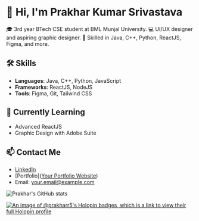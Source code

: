# 👋 Hi, I'm Prakhar Kumar Srivastava

🎓 3rd year BTech CSE student at BML Munjal University.
💻 UI/UX designer and aspiring graphic designer.
🔧 Skilled in Java, C++, Python, ReactJS, Figma, and more.

## 🛠️ Skills
- **Languages**: Java, C++, Python, JavaScript
- **Frameworks**: ReactJS, NodeJS
- **Tools**: Figma, Git, Tailwind CSS

## 🌱 Currently Learning
- Advanced ReactJS
- Graphic Design with Adobe Suite

## 📫 Contact Me
- [LinkedIn](linkedin.com/in/prakhar5)
- [Portfolio]([Your Portfolio Website](https://prakharsrivastava.netlify.app/))
- Email: your.email@example.com

![Prakhar's GitHub stats](https://github-readme-stats.vercel.app/api?username=prakharr5&show_icons=true&theme=radical)

[![An image of @prakharr5's Holopin badges, which is a link to view their full Holopin profile](https://holopin.me/prakharr5)](https://holopin.io/@prakharr5)
<!--
**prakharr5/prakharr5** is a ✨ _special_ ✨ repository because its `README.md` (this file) appears on your GitHub profile.

Here are some ideas to get you started:

- 🔭 I’m currently working on ...
- 🌱 I’m currently learning ...
- 👯 I’m looking to collaborate on ...
- 🤔 I’m looking for help with ...
- 💬 Ask me about ...
- 📫 How to reach me: ...
- 😄 Pronouns: ...
- ⚡ Fun fact: ...
-->
